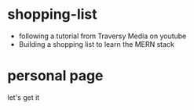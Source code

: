 # shopping-list
- following a tutorial from Traversy Media on youtube
- Building a shopping list to learn the MERN stack

# personal page

let's get it
